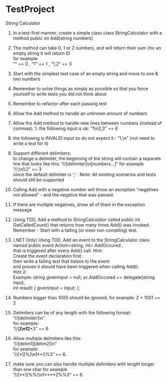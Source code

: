 # TestProject
String Calculator  
1. In a test-first manner, create a simple class class StringCalculator with a method public int Add(string numbers) 
1. The method can take 0, 1 or 2 numbers, and will return their sum 
(for an empty string it will return 0)  
for example  
“” == 0 , “1” == 1 , “1,2” == 3 
2. Start with the simplest test case of an empty string and move to one & two  numbers 
3. Remember to solve things as simply as possible so that you force yourself to  write tests you did not think about 
4. Remember to refactor after each passing test 
2. Allow the Add method to handle an unknown amount of numbers 
3. Allow the Add method to handle new lines between numbers (instead of commas). 1. the following input is ok: “1\n2,3” == 6 
2. the following is INVALID input so do not expect it : “1,\n” (not need to write a  test for it)  
  
  
  
  
  
  
4. Support different delimiters:  
to change a delimiter, the beginning of the string will contain a separate line  that looks like this: 
“//[delimiter]\n[numbers…]” 
for example  
“//;\n1;2” == 3  
since the default delimiter is ‘;’ . 
Note: All existing scenarios and tests should still be supported 
5. Calling Add with a negative number will throw an exception “negatives not allowed” - and the negative that was passed.  
6. If there are multiple negatives, show all of them in the exception message 
7. Using TDD, Add a method to StringCalculator 
called public int GetCalledCount() 
that returns how many times Add() was invoked.  
Remember - Start with a failing (or even non compiling) test. 
8. (.NET Only) Using TDD, Add an event to the StringCalculator class named  public event Action<string, int> AddOccured ,  
that is triggered after every Add() call. 
Hint:  
Create the event declaration first:  
then write a failing test that listens to the event  
and proves it should have been triggered when calling Add().  
Hint 2:  
Example: 
 string giveninput = null; 
 sc.AddOccured += delegate(string input,  
int result) 
 { 
 giveninput = input; 
 };
9. Numbers bigger than 1000 should be ignored, for example: 
2 + 1001 == 2 
10. Delimiters can be of any length with the following format:  
“//[delimiter]\n”  
for example:  
“//[***]\n1*****2***3” == 6 
11. Allow multiple delimiters like this:  
“//[delim1][delim2]\n”  
for example  
“//[*][%]\n1**2%3” == 6. 
12. make sure you can also handle multiple delimiters with length longer than one char  for example  
“//[**][%%]\n1****2%%3” == 6. 
